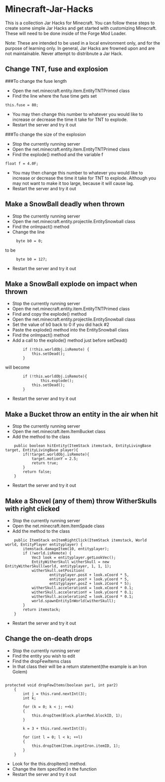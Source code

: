 Minecraft-Jar-Hacks
===================

This is a collection Jar Hacks for Minecraft.  You can follow these steps to create some simple Jar Hacks and get started with customizing Minecraft.  These will need to be done inside of the Forge Mod Loader.

Note: These are intended to be used in a local environment only, and for the purpose of learning only.  In general, Jar Hacks are frowned upon and are not maintainable. Never attempt to distribnute a Jar Hack. 

## Change TNT, fuse and explosion

###To change the fuse length
- Open the net.minecraft.entity.item.EntityTNTPrimed class
- Find the line where the fuse time gets set

```code
this.fuse = 80;
```

- You may then change this number to whatever you would like to increase or decrease the time it take for TNT to explode.
- Restart the server and try it out

###To change the size of the explosion

- Stop the currently running server
- Open the net.minecraft.entity.item.EntityTNTPrimed class
- Find the explode() method and the variable f

```code
float f = 4.0F;
```

- You may then change this number to whatever you would like to increase or decrease the time it take for TNT to explode.  Although you may not want to make it too large, because it will cause lag.  
- Restart the server and try it out


## Make a SnowBall deadly when thrown

- Stop the currently running server
- Open the net.minecraft.entity.projectile.EntitySnowball class
- Find the onImpact() method
- Change the line 
   
```code
     byte b0 = 0;
```
   
   to be
   
```code
     byte b0 = 127;
```

- Restart the server and try it out

## Make a SnowBall explode on impact when thrown


- Stop the currently running server
- Open the net.minecraft.entity.item.EntityTNTPrimed class
- Find and copy the explode() method
- Open the net.minecraft.entity.projectile.EntitySnowball class
- Set the value of b0 back to 0 if you did hack #2
- Paste the explode() method into the EntitySnowball class
- Find the onImpact() method
- Add a call to the explode() method just before setDead()
  
```code
        if (!this.worldObj.isRemote) {
        	this.setDead();
        }
```
  
will become

```code
        if (!this.worldObj.isRemote){
                this.explode();
        	this.setDead();
        }
```

- Restart the server and try it out

## Make a Bucket throw an entity in the air when hit 

- Stop the currently running server
- Open the net.minecraft.item.ItemBucket class
- Add the method to the class

```code
	public boolean hitEntity(ItemStack itemstack, EntityLivingBase target, EntityLivingBase player){
		if(!target.worldObj.isRemote){
			target.motionY = 2.5;
			return true;
		}
		return false;
	}
```

- Restart the server and try it out

## Make a Shovel (any of them) throw WitherSkulls with right clicked

- Stop the currently running server
- Open the net.minecraft.item.ItemSpade class
- Add the method to the class

```code
	public ItemStack onItemRightClick(ItemStack itemstack, World world, EntityPlayer entityplayer) {
		itemstack.damageItem(10, entityplayer);
		if (!world.isRemote) {
			Vec3 look = entityplayer.getLookVec();
			EntityWitherSkull witherSkull = new EntityWitherSkull(world, entityplayer, 1, 1, 1);
			witherSkull.setPosition(
					entityplayer.posX + look.xCoord * 5,
					entityplayer.posY + look.yCoord * 5,
					entityplayer.posZ + look.zCoord * 5);
			witherSkull.accelerationX = look.xCoord * 0.1;
			witherSkull.accelerationY = look.yCoord * 0.1;
			witherSkull.accelerationZ = look.zCoord * 0.1;
			world.spawnEntityInWorld(witherSkull);
		}
		return itemstack;
	}
```

- Restart the server and try it out

## Change the on-death drops

- Stop the currently running server
- Find the entity you wish to edit
- Find the dropFewItems class
- In that class their will be a return statement(the example is an Iron Golem)

```code

protected void dropFewItems(boolean par1, int par2)
    {
        int j = this.rand.nextInt(3);
        int k;

        for (k = 0; k < j; ++k)
        {
            this.dropItem(Block.plantRed.blockID, 1);
        }

        k = 3 + this.rand.nextInt(3);

        for (int l = 0; l < k; ++l)
        {
            this.dropItem(Item.ingotIron.itemID, 1);
        }
    }
```

- Look for the this.dropItem() method.
- Change the item specified in the function
- Restart the server and try it out
